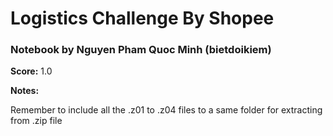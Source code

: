 # Logistics Challenge By Shopee
<h3>Notebook by Nguyen Pham Quoc Minh (bietdoikiem)</h3>
<b>Score:</b> 1.0
<p><b>Notes:</b></p>
<p>Remember to include all the .z01 to .z04 files to a same folder for extracting from .zip file</p>
